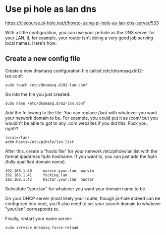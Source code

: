 # Use pi hole as lan dns

https://discourse.pi-hole.net/t/howto-using-pi-hole-as-lan-dns-server/533

With a little configuration, you can use your pi-hole as the DNS server for your LAN, if, for example, your router isn't doing a very good job serving local names. Here's how:

## Create a new config file
Create a new dnsmasq configuration file called
/etc/dnsmasq.d/02-lan.conf:
```
sudo touch /etc/dnsmasq.d/02-lan.conf
```
Go into the file you just created:
```
sudo nano /etc/dnsmasq.d/02-lan.conf
```
Add the following to the file.
You can replace /lan/ with whatever you want
your network domain to be. For example,
you could put it as /com/ but you wouldn't be able to
got to any .com websites if you did this. Fuck you, right?!
```
local=/lan/
addn-hosts=/etc/pihole/lan.list
```
After this, create a "hosts file" for your network /etc/pihole/lan.list with the format ipaddress fqdn hostname.
If you want to, you can just add the fqdn (fully qualified domain name).
```
192.168.1.40     marvin.your.lan  marvin
192.168.1.41     fucking.lan
192.168.1.42     hactar.your.lan  hactar
```
Substitute "your.lan" for whatever you want your domain name to be.

On your DHCP server (most likely your router, though pi-hole indeed can be configured into one), you'll also need to set your search domain to whatever "your.lan" corresponds to.

Finally, restart your name server:
```
sudo service dnsmasq force-reload
```
